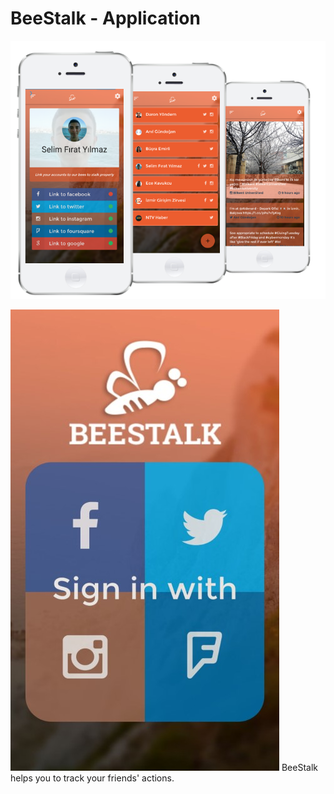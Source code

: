 # BeeStalk - Application
![Beestalk](picture2.PNG)

![Beestalk](Picture1.jpg)
BeeStalk helps you to track your friends' actions.
